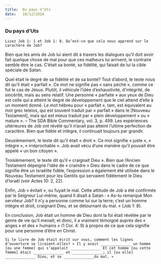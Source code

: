 ```yaml
---
title:  Du pays d’Uts
date:   18/12/2016
---
```


### Du pays d’Uts 

`Lisez Job 1: 1 et Job 1: 8. Qu’est-ce que cela nous apprend sur le caractère de Job?` 

Bien que les amis de Job lui aient dit à travers les dialogues  qu’il doit avoir fait quelque chose de mal pour que ces malheurs lui arrivent, le contraire semble être le cas. C’était sa bonté, sa fidélité, qui faisait de lui la cible spéciale de Satan. 

Quel était le degré de sa fidélité et de sa bonté? Tout d’abord, le texte nous dit qu’il était « parfait ». Ce mot ne signifie pas « sans péché », comme ce fut le cas de Jésus. Plutôt, il véhicule l’idée d’exhaustivité, d’intégrité, de sincérité, mais au sens relatif. Une personne « parfaite » aux yeux de  Dieu est celle qui a atteint le degré de développement  que le ciel attend d’elle à un moment donné. Le mot hébreu pour « parfait », tam, est équivalent au mot grec teleios, qui est souvent traduit par « parfait » dans le [Nouveau Testament], mais qui est mieux traduit par « plein développement »  ou « mature ». – The SDA Bible Commentary, vol. 3, p. 499. Les expériences ultérieures de Job ont révélé qu’il n’avait pas atteint l’ultime perfection de caractère. Bien que fidèle et intègre, il continuait toujours par grandir. 

Deuxièmement, le texte dit qu’il était « droit ». Ce mot signifie « juste », « intègre », « irréprochable ». Job avait vécu d’une manière qu’il pouvait être appelé « un bon citoyen ». 

Troisièmement, le texte dit qu’il « craignait Dieu ». Bien que l’Ancien Testament dépeigne l’idée de « craindre » Dieu dans le cadre de ce que signifie être un Israélite fidèle, l’expression a également été utilisée dans le Nouveau Testament pour les Gentils qui servaient fidèlement le Dieu d’Israël (voir Actes 10: 2, 22). 

Enfin, Job « évitait », ou fuyait le mal. Cette attitude de Job a été confirmée par le Seigneur Lui-même, quand Il disait à Satan : « As-tu remarqué Mon serviteur Job? Il n’y a personne comme lui sur la terre; c’est un homme intègre et droit, craignant Dieu, et se détournant du mal. » (Job 1: 8). 

En conclusion, Job était un homme de Dieu dont la foi était révélée par le genre de vie qu’il menait; et donc, il a vraiment témoigné auprès des « anges » et des « humains » (1 Cor. 4: 9) à propos de ce que cela signifie pour une personne d’être en Christ. 

`Si le livre de Job était écrit sur vous, comment les lignes d’ouverture se liraient-elles? « Il y avait ______________ un homme [ou une femme] qui s’appelait ______________ Et cet homme [ou cette femme] était ______________ et ______________; il [ou elle] ______________ Dieu, et se ______________du mal. »` 